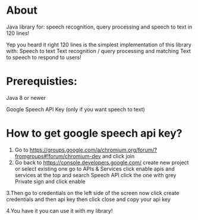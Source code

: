 # About
Java library for: speech recognition, query processing and speech to text in 120 lines!

Yep you heard it right 120 lines is the simplest implementation of this library with:
Speech to text
Text recognition / query processing and matching
Text to speech to respond to users!

# Prerequisties:
Java 8 or newer

Google Speech API Key (only if you want speech to text)

# How to get google speech api key?
1. Go to https://groups.google.com/a/chromium.org/forum/?fromgroups#!forum/chromium-dev and click join
2. Go back to https://console.developers.google.com/ create new project or select existing one go to APIs & Services click enable apis and services at the top and search Speech API click the one with grey Private sign and click enable

3.Then go to credentials on the left side of the screen now click create credentials and then api key then click close and copy your api key

4.You have it you can use it with my library!
